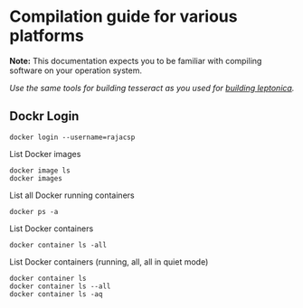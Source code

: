 # Compilation guide for various platforms

**Note:** This documentation expects you to be familiar with compiling software on your operation system.

*Use the same tools for building tesseract as you used for [building leptonica](https://github.com/DanBloomberg/leptonica/issues/410).*


## Dockr Login

```
docker login --username=rajacsp
```

List Docker images
```
docker image ls
docker images
```

List all Docker running containers
```
docker ps -a
```


List Docker containers
```
docker container ls -all
```

List Docker containers (running, all, all in quiet mode)
```
docker container ls
docker container ls --all
docker container ls -aq
```




```

```




```

```




```

```



```

```